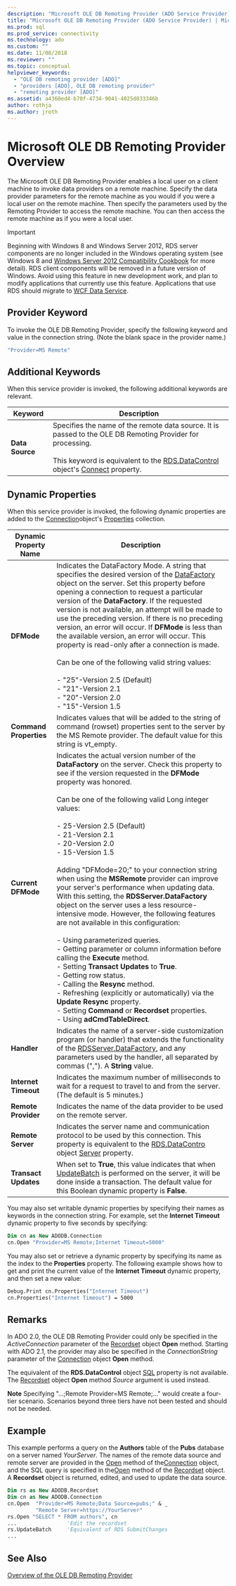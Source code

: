 ```yaml
---
description: "Microsoft OLE DB Remoting Provider (ADO Service Provider)"
title: "Microsoft OLE DB Remoting Provider (ADO Service Provider) | Microsoft Docs"
ms.prod: sql
ms.prod_service: connectivity
ms.technology: ado
ms.custom: ""
ms.date: 11/08/2018
ms.reviewer: ""
ms.topic: conceptual
helpviewer_keywords:
  - "OLE DB remoting provider [ADO]"
  - "providers [ADO], OLE DB remoting provider"
  - "remoting provider [ADO]"
ms.assetid: a4360ed4-b70f-4734-9041-4025d033346b
author: rothja
ms.author: jroth
---
```

# Microsoft OLE DB Remoting Provider Overview
The Microsoft OLE DB Remoting Provider enables a local user on a client machine to invoke data providers on a remote machine. Specify the data provider parameters for the remote machine as you would if you were a local user on the remote machine. Then specify the parameters used by the Remoting Provider to access the remote machine. You can then access the remote machine as if you were a local user.

> [!IMPORTANT]
>  Beginning with Windows 8 and Windows Server 2012, RDS server components are no longer included in the Windows operating system (see Windows 8 and [Windows Server 2012 Compatibility Cookbook](https://www.microsoft.com/download/details.aspx?id=27416) for more detail). RDS client components will be removed in a future version of Windows. Avoid using this feature in new development work, and plan to modify applications that currently use this feature. Applications that use RDS should migrate to  [WCF Data Service](/dotnet/framework/wcf/).

## Provider Keyword
 To invoke the OLE DB Remoting Provider, specify the following keyword and value in the connection string. (Note the blank space in the provider name.)

```vb
"Provider=MS Remote"
```

## Additional Keywords
 When this service provider is invoked, the following additional keywords are relevant.

|Keyword|Description|
|-------------|-----------------|
|**Data Source**|Specifies the name of the remote data source. It is passed to the OLE DB Remoting Provider for processing.<br /><br /> This keyword is equivalent to the [RDS.DataControl](../../reference/rds-api/datacontrol-object-rds.md) object's [Connect](../../reference/rds-api/connect-property-rds.md) property.|

## Dynamic Properties
 When this service provider is invoked, the following dynamic properties are added to the [Connection](../../reference/ado-api/connection-object-ado.md)object's [Properties](../../reference/ado-api/properties-collection-ado.md) collection.

|Dynamic Property Name|Description|
|---------------------------|-----------------|
|**DFMode**|Indicates the DataFactory Mode. A string that specifies the desired version of the [DataFactory](../../reference/rds-api/datafactory-object-rdsserver.md) object on the server. Set this property before opening a connection to request a particular version of the **DataFactory**. If the requested version is not available, an attempt will be made to use the preceding version. If there is no preceding version, an error will occur. If **DFMode** is less than the available version, an error will occur. This property is read-only after a connection is made.<br /><br /> Can be one of the following valid string values:<br /><br /> -   "25"-Version 2.5 (Default)<br />-   "21"-Version 2.1<br />-   "20"-Version 2.0<br />-   "15"-Version 1.5|
|**Command Properties**|Indicates values that will be added to the string of command (rowset) properties sent to the server by the MS Remote provider. The default value for this string is vt_empty.|
|**Current DFMode**|Indicates the actual version number of the **DataFactory** on the server. Check this property to see if the version requested in the **DFMode** property was honored.<br /><br /> Can be one of the following valid Long integer values:<br /><br /> -   25-Version 2.5 (Default)<br />-   21-Version 2.1<br />-   20-Version 2.0<br />-   15-Version 1.5<br /><br /> Adding "DFMode=20;" to your connection string when using the **MSRemote** provider can improve your server's performance when updating data. With this setting, the **RDSServer.DataFactory** object on the server uses a less resource-intensive mode. However, the following features are not available in this configuration:<br /><br /> -   Using parameterized queries.<br />-   Getting parameter or column information before calling the **Execute** method.<br />-   Setting **Transact Updates** to **True**.<br />-   Getting row status.<br />-   Calling the **Resync** method.<br />-   Refreshing (explicitly or automatically) via the **Update Resync** property.<br />-   Setting **Command** or **Recordset** properties.<br />-   Using **adCmdTableDirect**.|
|**Handler**|Indicates the name of a server-side customization program (or handler) that extends the functionality of the [RDSServer.DataFactory](../../reference/rds-api/datafactory-object-rdsserver.md), and any parameters used by the handler, all separated by commas (","). A **String** value.|
|**Internet Timeout**|Indicates the maximum number of milliseconds to wait for a request to travel to and from the server. (The default is 5 minutes.)|
|**Remote Provider**|Indicates the name of the data provider to be used on the remote server.|
|**Remote Server**|Indicates the server name and communication protocol to be used by this connection. This property is equivalent to the [RDS.DataContro](../../reference/rds-api/datacontrol-object-rds.md) object [Server](../../reference/rds-api/server-property-rds.md) property.|
|**Transact Updates**|When set to **True**, this value indicates that when [UpdateBatch](../../reference/ado-api/updatebatch-method.md) is performed on the server, it will be done inside a transaction. The default value for this Boolean dynamic property is **False**.|

 You may also set writable dynamic properties by specifying their names as keywords in the connection string. For example, set the **Internet Timeout** dynamic property to five seconds by specifying:

```vb
Dim cn as New ADODB.Connection
cn.Open "Provider=MS Remote;Internet Timeout=5000"
```

 You may also set or retrieve a dynamic property by specifying its name as the index to the **Properties** property. The following example shows how to get and print the current value of the **Internet Timeout** dynamic property, and then set a new value:

```vb
Debug.Print cn.Properties("Internet Timeout")
cn.Properties("Internet Timeout") = 5000
```

## Remarks
 In ADO 2.0, the OLE DB Remoting Provider could only be specified in the *ActiveConnection* parameter of the [Recordset](../../reference/ado-api/recordset-object-ado.md) object **Open** method. Starting with ADO 2.1, the provider may also be specified in the *ConnectionString* parameter of the [Connection](../../reference/ado-api/connection-object-ado.md) object **Open** method.

 The equivalent of the **RDS.DataControl** object [SQL](../../reference/rds-api/sql-property.md) property is not available. The [Recordset](../../reference/ado-api/recordset-object-ado.md) object **Open** method *Source* argument is used instead.

 **Note** Specifying "...;Remote Provider=MS Remote;..." would create a four-tier scenario. Scenarios beyond three tiers have not been tested and should not be needed.

## Example
 This example performs a query on the **Authors** table of the **Pubs** database on a server named *YourServer*. The names of the remote data source and remote server are provided in the [Open](../../reference/ado-api/open-method-ado-connection.md) method of the[Connection](../../reference/ado-api/connection-object-ado.md) object, and the SQL query is specified in the[Open](../../reference/ado-api/open-method-ado-recordset.md) method of the [Recordset](../../reference/ado-api/recordset-object-ado.md) object. A **Recordset** object is returned, edited, and used to update the data source.

```vb
Dim rs as New ADODB.Recordset
Dim cn as New ADODB.Connection
cn.Open  "Provider=MS Remote;Data Source=pubs;" & _
         "Remote Server=https://YourServer"
rs.Open "SELECT * FROM authors", cn
...                'Edit the recordset
rs.UpdateBatch     'Equivalent of RDS SubmitChanges
...
```

## See Also
 [Overview of the OLE DB Remoting Provider](/previous-versions/windows/desktop/ms713673(v=vs.85))